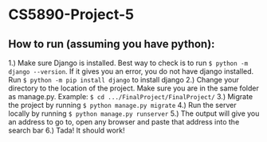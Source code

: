 # CS5890-Project-5
## How to run (assuming you have python):
1.) Make sure Django is installed. Best way to check is to run `$ python -m django --version`. If it gives you an error, you do not have django installed. Run `$ python -m pip install django` to install django
2.) Change your directory to the location of the project. Make sure you are in the same folder as manage.py. Example: `$ cd .../FinalProject/FinalProject/`
3.) Migrate the project by running `$ python manage.py migrate`
4.) Run the server locally by running `$ python manage.py runserver`
5.) The output will give you an address to go to, open any browser and paste that address into the search bar
6.) Tada! It should work!
